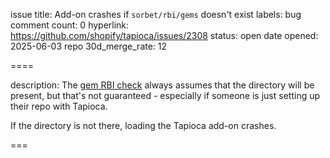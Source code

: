 issue title: Add-on crashes if `sorbet/rbi/gems` doesn't exist
labels: bug
comment count: 0
hyperlink: https://github.com/shopify/tapioca/issues/2308
status: open
date opened: 2025-06-03
repo 30d_merge_rate: 12

====

description:
The [gem RBI check](https://github.com/Shopify/tapioca/blob/main/lib/ruby_lsp/tapioca/run_gem_rbi_check.rb) always assumes that the directory will be present, but that's not guaranteed - especially if someone is just setting up their repo with Tapioca.

If the directory is not there, loading the Tapioca add-on crashes.

===
